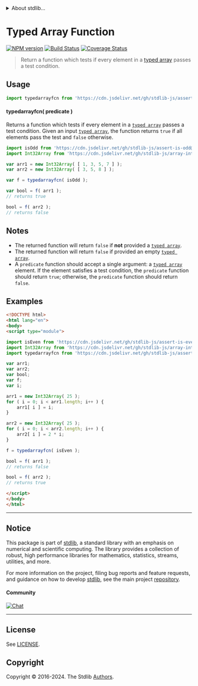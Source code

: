 <!--

@license Apache-2.0

Copyright (c) 2018 The Stdlib Authors.

Licensed under the Apache License, Version 2.0 (the "License");
you may not use this file except in compliance with the License.
You may obtain a copy of the License at

   http://www.apache.org/licenses/LICENSE-2.0

Unless required by applicable law or agreed to in writing, software
distributed under the License is distributed on an "AS IS" BASIS,
WITHOUT WARRANTIES OR CONDITIONS OF ANY KIND, either express or implied.
See the License for the specific language governing permissions and
limitations under the License.

-->


<details>
  <summary>
    About stdlib...
  </summary>
  <p>We believe in a future in which the web is a preferred environment for numerical computation. To help realize this future, we've built stdlib. stdlib is a standard library, with an emphasis on numerical and scientific computation, written in JavaScript (and C) for execution in browsers and in Node.js.</p>
  <p>The library is fully decomposable, being architected in such a way that you can swap out and mix and match APIs and functionality to cater to your exact preferences and use cases.</p>
  <p>When you use stdlib, you can be absolutely certain that you are using the most thorough, rigorous, well-written, studied, documented, tested, measured, and high-quality code out there.</p>
  <p>To join us in bringing numerical computing to the web, get started by checking us out on <a href="https://github.com/stdlib-js/stdlib">GitHub</a>, and please consider <a href="https://opencollective.com/stdlib">financially supporting stdlib</a>. We greatly appreciate your continued support!</p>
</details>

# Typed Array Function

[![NPM version][npm-image]][npm-url] [![Build Status][test-image]][test-url] [![Coverage Status][coverage-image]][coverage-url] <!-- [![dependencies][dependencies-image]][dependencies-url] -->

> Return a function which tests if every element in a [typed array][mdn-typed-array] passes a test condition.



<section class="usage">

## Usage

```javascript
import typedarrayfcn from 'https://cdn.jsdelivr.net/gh/stdlib-js/assert-tools-typed-array-function@esm/index.mjs';
```

<a name="typedarrayfcn"></a>

#### typedarrayfcn( predicate )

Returns a function which tests if every element in a [`typed array`][mdn-typed-array] passes a test condition. Given an input [`typed array`][mdn-typed-array], the function returns `true` if all elements pass the test and `false` otherwise.

```javascript
import isOdd from 'https://cdn.jsdelivr.net/gh/stdlib-js/assert-is-odd@esm/index.mjs';
import Int32Array from 'https://cdn.jsdelivr.net/gh/stdlib-js/array-int32@esm/index.mjs';

var arr1 = new Int32Array( [ 1, 3, 5, 7 ] );
var arr2 = new Int32Array( [ 3, 5, 8 ] );

var f = typedarrayfcn( isOdd );

var bool = f( arr1 );
// returns true

bool = f( arr2 );
// returns false
```

</section>

<!-- /.usage -->

<section class="notes">

## Notes

-   The returned function will return `false` if **not** provided a [`typed array`][mdn-typed-array].
-   The returned function will return `false` if provided an empty [`typed array`][mdn-typed-array].
-   A `predicate` function should accept a single argument: a [`typed array`][mdn-typed-array] element. If the element satisfies a test condition, the `predicate` function should return `true`; otherwise, the `predicate` function should return `false`.

</section>

<!-- /.notes -->

<section class="examples">

## Examples

<!-- eslint no-undef: "error" -->

```html
<!DOCTYPE html>
<html lang="en">
<body>
<script type="module">

import isEven from 'https://cdn.jsdelivr.net/gh/stdlib-js/assert-is-even@esm/index.mjs';
import Int32Array from 'https://cdn.jsdelivr.net/gh/stdlib-js/array-int32@esm/index.mjs';
import typedarrayfcn from 'https://cdn.jsdelivr.net/gh/stdlib-js/assert-tools-typed-array-function@esm/index.mjs';

var arr1;
var arr2;
var bool;
var f;
var i;

arr1 = new Int32Array( 25 );
for ( i = 0; i < arr1.length; i++ ) {
    arr1[ i ] = i;
}

arr2 = new Int32Array( 25 );
for ( i = 0; i < arr2.length; i++ ) {
    arr2[ i ] = 2 * i;
}

f = typedarrayfcn( isEven );

bool = f( arr1 );
// returns false

bool = f( arr2 );
// returns true

</script>
</body>
</html>
```

</section>

<!-- /.examples -->

<!-- Section for related `stdlib` packages. Do not manually edit this section, as it is automatically populated. -->

<section class="related">

</section>

<!-- /.related -->

<!-- Section for all links. Make sure to keep an empty line after the `section` element and another before the `/section` close. -->


<section class="main-repo" >

* * *

## Notice

This package is part of [stdlib][stdlib], a standard library with an emphasis on numerical and scientific computing. The library provides a collection of robust, high performance libraries for mathematics, statistics, streams, utilities, and more.

For more information on the project, filing bug reports and feature requests, and guidance on how to develop [stdlib][stdlib], see the main project [repository][stdlib].

#### Community

[![Chat][chat-image]][chat-url]

---

## License

See [LICENSE][stdlib-license].


## Copyright

Copyright &copy; 2016-2024. The Stdlib [Authors][stdlib-authors].

</section>

<!-- /.stdlib -->

<!-- Section for all links. Make sure to keep an empty line after the `section` element and another before the `/section` close. -->

<section class="links">

[npm-image]: http://img.shields.io/npm/v/@stdlib/assert-tools-typed-array-function.svg
[npm-url]: https://npmjs.org/package/@stdlib/assert-tools-typed-array-function

[test-image]: https://github.com/stdlib-js/assert-tools-typed-array-function/actions/workflows/test.yml/badge.svg?branch=v0.2.2
[test-url]: https://github.com/stdlib-js/assert-tools-typed-array-function/actions/workflows/test.yml?query=branch:v0.2.2

[coverage-image]: https://img.shields.io/codecov/c/github/stdlib-js/assert-tools-typed-array-function/main.svg
[coverage-url]: https://codecov.io/github/stdlib-js/assert-tools-typed-array-function?branch=main

<!--

[dependencies-image]: https://img.shields.io/david/stdlib-js/assert-tools-typed-array-function.svg
[dependencies-url]: https://david-dm.org/stdlib-js/assert-tools-typed-array-function/main

-->

[chat-image]: https://img.shields.io/gitter/room/stdlib-js/stdlib.svg
[chat-url]: https://app.gitter.im/#/room/#stdlib-js_stdlib:gitter.im

[stdlib]: https://github.com/stdlib-js/stdlib

[stdlib-authors]: https://github.com/stdlib-js/stdlib/graphs/contributors

[umd]: https://github.com/umdjs/umd
[es-module]: https://developer.mozilla.org/en-US/docs/Web/JavaScript/Guide/Modules

[deno-url]: https://github.com/stdlib-js/assert-tools-typed-array-function/tree/deno
[deno-readme]: https://github.com/stdlib-js/assert-tools-typed-array-function/blob/deno/README.md
[umd-url]: https://github.com/stdlib-js/assert-tools-typed-array-function/tree/umd
[umd-readme]: https://github.com/stdlib-js/assert-tools-typed-array-function/blob/umd/README.md
[esm-url]: https://github.com/stdlib-js/assert-tools-typed-array-function/tree/esm
[esm-readme]: https://github.com/stdlib-js/assert-tools-typed-array-function/blob/esm/README.md
[branches-url]: https://github.com/stdlib-js/assert-tools-typed-array-function/blob/main/branches.md

[stdlib-license]: https://raw.githubusercontent.com/stdlib-js/assert-tools-typed-array-function/main/LICENSE

[mdn-typed-array]: https://developer.mozilla.org/en-US/docs/Web/JavaScript/Typed_arrays

</section>

<!-- /.links -->
